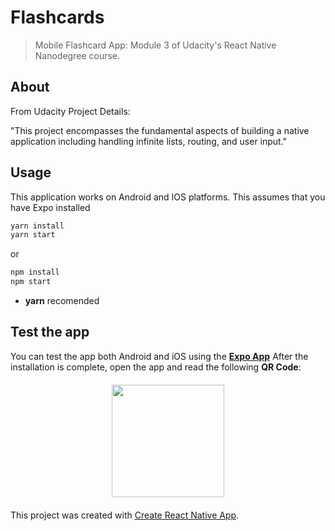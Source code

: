 # Flashcards
> Mobile Flashcard App: Module 3 of Udacity's React Native Nanodegree course.

## About

From Udacity Project Details:

"This project encompasses the fundamental aspects of building a native application including handling infinite lists, routing, and user input."

## Usage

This application works on Android and IOS platforms.
This assumes that you have Expo installed

```bash
yarn install
yarn start
```
or

```bash
npm install
npm start
```

* **yarn** recomended

## Test the app

You can test the app both Android and iOS using the **[Expo App](https://docs.expo.io/versions/latest/introduction/installation/)**
After the installation is complete, open the app and read the following **QR Code**:

  <img src="https://i.ibb.co/vhyNpsB/flashcards.png" width="180" style="margin: 20px auto; display: block;">

This project was created with [Create React Native App](https://github.com/react-community/create-react-native-app).